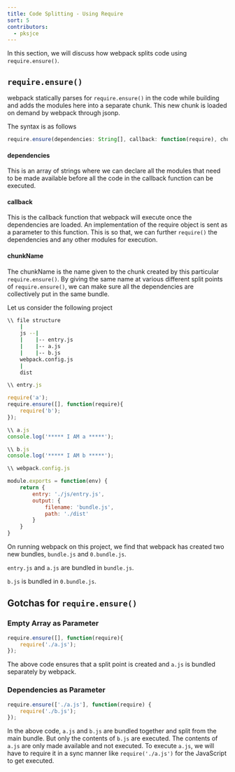 ```yaml
---
title: Code Splitting - Using Require
sort: 5
contributors:
  - pksjce
---
```


In this section, we will discuss how webpack splits code using `require.ensure()`.

## `require.ensure()`

webpack statically parses for `require.ensure()` in the code while building and adds the modules here into a separate chunk. This new chunk is loaded on demand by webpack through jsonp.

The syntax is as follows

```javascript
require.ensure(dependencies: String[], callback: function(require), chunkName: String)
```

#### dependencies
This is an array of strings where we can declare all the modules that need to be made available before all the code in the callback function can be executed.

#### callback
This is the callback function that webpack will execute once the dependencies are loaded. An implementation of the require object is sent as a parameter to this function. This is so that, we can further `require()` the dependencies and any other modules for execution.

#### chunkName
The chunkName is the name given to the chunk created by this particular `require.ensure()`. By giving the same name at various different split points of `require.ensure()`, we can make sure all the dependencies are collectively put in the same bundle.

Let us consider the following project

```bash
\\ file structure
    |
    js --|
    |    |-- entry.js
    |    |-- a.js
    |    |-- b.js
    webpack.config.js
    |
    dist 
```

```javascript
\\ entry.js

require('a');
require.ensure([], function(require){
    require('b');
});

\\ a.js
console.log('***** I AM a *****');

\\ b.js
console.log('***** I AM b *****');
```

```javascript
\\ webpack.config.js

module.exports = function(env) {
    return {
        entry: './js/entry.js',
        output: {
            filename: 'bundle.js',
            path: './dist'
        }
    }
}
```
On running webpack on this project, we find that webpack has created two new bundles, `bundle.js` and `0.bundle.js`.

`entry.js` and `a.js` are bundled in `bundle.js`.

`b.js` is bundled in `0.bundle.js`.

## Gotchas for `require.ensure()`

### Empty Array as Parameter

```javascript
require.ensure([], function(require){
    require('./a.js');
});
```

The above code ensures that a split point is created and `a.js` is bundled separately by webpack.

### Dependencies as Parameter

```javascript
require.ensure(['./a.js'], function(require) {
    require('./b.js');
});
```

In the above code, `a.js` and `b.js` are bundled together and split from the main bundle. But only the contents of `b.js` are executed. The contents of `a.js` are only made available and not executed.
To execute `a.js`, we will have to require it in a sync manner like `require('./a.js')` for the JavaScript to get executed.